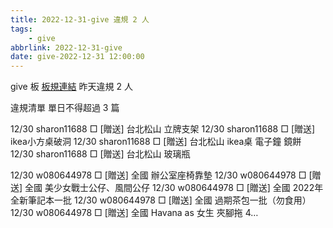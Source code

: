 ```yaml
---
title: 2022-12-31-give 違規 2 人
tags:
    - give
abbrlink: 2022-12-31-give
date: give-2022-12-31 12:00:00
---
```

give 板 [板規連結](https://www.ptt.cc/bbs/give/M.1612495900.A.C32.html)
昨天違規 2 人
<!-- more -->

違規清單
單日不得超過 3 篇

12/30 sharon11688 □ [贈送] 台北松山 立牌支架
12/30 sharon11688 □ [贈送] ikea小方桌破洞
12/30 sharon11688 □ [贈送] 台北松山 ikea桌 電子鐘 鏡餅
12/30 sharon11688 □ [贈送] 台北松山 玻璃瓶

12/30 w080644978 □ [贈送] 全國 辦公室座椅靠墊
12/30 w080644978 □ [贈送] 全國 美少女戰士公仔、風間公仔
12/30 w080644978 □ [贈送] 全國 2022年全新筆記本一批
12/30 w080644978 □ [贈送] 全國 過期茶包一批（勿食用）
12/30 w080644978 □ [贈送] 全國 Havana as 女生 夾腳拖  4…